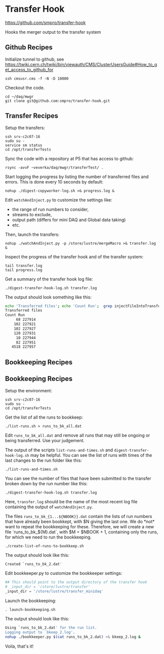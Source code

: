 # Transfer Hook

https://github.com/smpro/transfer-hook

Hooks the merger output to the transfer system

## Github Recipes

Initialize tunnel to github, see
https://twiki.cern.ch/twiki/bin/viewauth/CMS/ClusterUsersGuide#How_to_get_access_to_github_for

    ssh cmsusr.cms -f -N -D 10800

Checkout the code.

    cd ~/daq/mwgr
    git clone git@github.com:smpro/transfer-hook.git

## Transfer Recipes

Setup the transfers:

    ssh srv-c2c07-16
    sudo su -
    service sm status
    cd /opt/transferTests

Sync the code with a repository at P5 that has access to github:

    rsync -avvF ~veverka/daq/mwgr/transferTest/ .

Start logging the progress by listing the number of transferred files and
errors.  This is done every 10 seconds by default:

    nohup ./digest-copyworker-log.sh >& progress.log &

Edit `watchAndInject.py` to customize the settings like:

  * the range of run numbers to consider,
  * streams to exclude,
  * output path (differs for mini DAQ and Global data taking)
  * etc.

Then, launch the transfers:

    nohup ./watchAndInject.py -p /store/lustre/mergeMacro >& transfer.log &

Inspect the progress of the transfer hook and of the transfer system:

    tail transfer.log
    tail progress.log

Get a summary of the transfer hook log file:

    ./digest-transfer-hook-log.sh transfer.log

The output should look something like this:

```bash
echo 'Transferred files'; echo 'Count Run';  grep injectFileIntoTransferSystem.pl transfer_minidaq.log |  grep -v -- --check |  awk '{print $9}' |  grep -E '[[:digit:]{6}]' |  sort |  uniq -c
Transferred files
Count Run
     68 227914
    102 227921
    102 227927
    120 227931
     10 227944
     82 227951
   4518 227957
```

## Bookkeeping Recipes

## Bookkeeping Recipes

Setup the environment:

    ssh srv-c2c07-16
    sudo su -
    cd /opt/transferTests

Get the list of all the runs to bookkeep:

    ./list-runs.sh > runs_to_bk_all.dat

Edit `runs_to_bk_all.dat` and remove all runs that may still be ongoing or
being transferred. Use your judgement.

The output of the scripts `list-runs-and-times.sh` and
`digest-transfer-hook-log.sh` may be helpful. You can see the list of runs
with times of the last changes to the run folder like this:

    ./list-runs-and-times.sh

You can see the number of files that have been submitted to the transfer
broken down by the run number like this:

    ./digest-transfer-hook-log.sh transfer.log

Here, `transfer.log` should be the name of the most recent log file containing
the output of `watchAndInject.py`.

The files `runs_to_bk_{1...${NBOOK}}.dat` contain the lists of run numbers that
have already been bookkept, with $N giving the last one.  We do *not* want to
repeat the bookkeeping for these.  Therefore, we will create a new file
`runs_to_bk_${M}.dat`, with $M = $NBOOK + 1, containing only the runs, for which
we need to run the bookkeeping.

    ./create-list-of-runs-to-bookkeep.sh

The output should look like this:

```bash
Created `runs_to_bk_2.dat'
```

Edit bookkeeper.py to customize the bookkeeper settings:

```python
## This should point to the output directory of the transfer hook
# _input_dir = '/store/lustre/transfer'
_input_dir = '/store/lustre/transfer_minidaq'
```

Launch the bookkeeping:

    . launch-bookkeeping.sh

The output should look like this:
```bash
Using `runs_to_bk_2.dat' for the run list.
Logging output to `bkeep_2.log'.
nohup ./bookkeeper.py $(cat runs_to_bk_2.dat) >& bkeep_2.log &
```

Voila, that's it!
